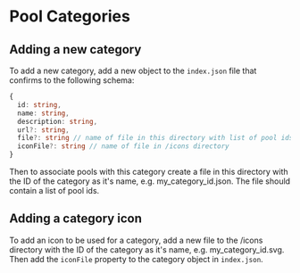 # Pool Categories

## Adding a new category

To add a new category, add a new object to the `index.json` file that confirms
to the following schema:

```ts
{
  id: string,
  name: string,
  description: string,
  url?: string,
  file?: string // name of file in this directory with list of pool ids
  iconFile?: string // name of file in /icons directory
}
```

Then to associate pools with this category create a file in this directory with
the ID of the category as it's name, e.g. my_category_id.json. The file should
contain a list of pool ids.

## Adding a category icon

To add an icon to be used for a category, add a new file to the /icons directory with
the ID of the category as it's name, e.g. my_category_id.svg. Then add the
`iconFile` property to the category object in `index.json`.
